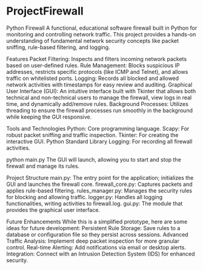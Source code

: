 # ProjectFirewall
Python Firewall
A functional, educational software firewall built in Python for monitoring and controlling network traffic. This project provides a hands-on understanding of fundamental network security concepts like packet sniffing, rule-based filtering, and logging.

Features
Packet Filtering: Inspects and filters incoming network packets based on user-defined rules.
Rule Management: Blocks suspicious IP addresses, restricts specific protocols (like ICMP and Telnet), and allows traffic on whitelisted ports.
Logging: Records all blocked and allowed network activities with timestamps for easy review and auditing.
Graphical User Interface (GUI): An intuitive interface built with Tkinter that allows both technical and non-technical users to manage the firewall, view logs in real time, and dynamically add/remove rules.
Background Processes: Utilizes threading to ensure the firewall processes run smoothly in the background while keeping the GUI responsive.

Tools and Technologies
Python: Core programming language.
Scapy: For robust packet sniffing and traffic inspection.
Tkinter: For creating the interactive GUI.
Python Standard Library Logging: For recording all firewall activities.

python main.py
The GUI will launch, allowing you to start and stop the firewall and manage its rules.

Project Structure
main.py: The entry point for the application; initializes the GUI and launches the firewall core.
firewall_core.py: Captures packets and applies rule-based filtering.
rules_manager.py: Manages the security rules for blocking and allowing traffic.
logger.py: Handles all logging functionalities, writing activities to firewall.log.
gui.py: The module that provides the graphical user interface.

Future Enhancements
While this is a simplified prototype, here are some ideas for future development:
Persistent Rule Storage: Save rules to a database or configuration file so they persist across sessions.
Advanced Traffic Analysis: Implement deep packet inspection for more granular control.
Real-time Alerting: Add notifications via email or desktop alerts.
Integration: Connect with an Intrusion Detection System (IDS) for enhanced security.
